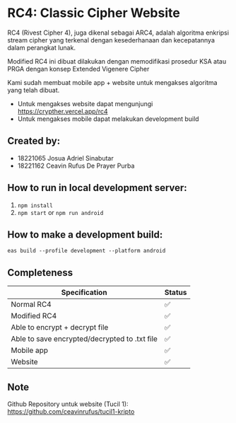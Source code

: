 # RC4: Classic Cipher Website

RC4 (Rivest Cipher 4), juga dikenal sebagai ARC4, adalah algoritma enkripsi stream cipher yang terkenal dengan kesederhanaan dan kecepatannya dalam perangkat lunak.

Modified RC4 ini dibuat dilakukan dengan memodifikasi prosedur KSA atau PRGA dengan konsep Extended Vigenere Cipher

Kami sudah membuat mobile app + website untuk mengakses algoritma yang telah dibuat.

- Untuk mengakses website dapat mengunjungi https://crypther.vercel.app/rc4
- Untuk mengakses mobile dapat melakukan development build

## Created by:

- 18221065 Josua Adriel Sinabutar
- 18221162 Ceavin Rufus De Prayer Purba

## How to run in local development server:

1. `npm install`
2. `npm start` or `npm run android`

## How to make a development build:

```
eas build --profile development --platform android
```

## Completeness

| Specification                                 | Status |
| --------------------------------------------- | ------ |
| Normal RC4                                    | ✅     |
| Modified RC4                                  | ✅     |
| Able to encrypt + decrypt file                | ✅     |
| Able to save encrypted/decrypted to .txt file | ✅     |
| Mobile app                                    | ✅     |
| Website                                       | ✅     |

## Note

Github Repository untuk website (Tucil 1):
<br/>
https://github.com/ceavinrufus/tucil1-kripto
